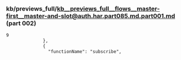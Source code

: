 ### kb/previews_full/kb__previews_full__flows__master-first__master-and-slot@auth.har.part085.md.part001.md (part 002)

```md
9
              },
              {
                "functionName": "subscribe",
                
```

```
